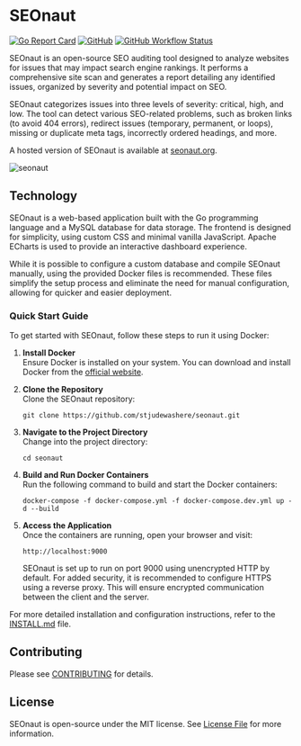 # SEOnaut
[![Go Report Card](https://goreportcard.com/badge/github.com/stjudewashere/seonaut)](https://goreportcard.com/report/github.com/stjudewashere/seonaut) [![GitHub](https://img.shields.io/github/license/StJudeWasHere/seonaut)](LICENSE) [![GitHub Workflow Status](https://img.shields.io/github/actions/workflow/status/StJudeWasHere/seonaut/test.yml)](https://github.com/StJudeWasHere/seonaut/actions/workflows/test.yml)

SEOnaut is an open-source SEO auditing tool designed to analyze websites for issues that may impact search engine rankings. It performs a comprehensive site scan and generates a report detailing any identified issues, organized by severity and potential impact on SEO.

SEOnaut categorizes issues into three levels of severity: critical, high, and low. The tool can detect various SEO-related problems, such as broken links (to avoid 404 errors), redirect issues (temporary, permanent, or loops), missing or duplicate meta tags, incorrectly ordered headings, and more.

A hosted version of SEOnaut is available at [seonaut.org](https://seonaut.org).

![seonaut](https://github.com/user-attachments/assets/6184b418-bd54-4456-9266-fcfd4ce5726d)

## Technology

SEOnaut is a web-based application built with the Go programming language and a MySQL database for data storage. The frontend is designed for simplicity, using custom CSS and minimal vanilla JavaScript. Apache ECharts is used to provide an interactive dashboard experience.

While it is possible to configure a custom database and compile SEOnaut manually, using the provided Docker files is recommended. These files simplify the setup process and eliminate the need for manual configuration, allowing for quicker and easier deployment.

### Quick Start Guide

To get started with SEOnaut, follow these steps to run it using Docker:

1. **Install Docker**  
   Ensure Docker is installed on your system. You can download and install Docker from the [official website](https://www.docker.com/).

2. **Clone the Repository**  
   Clone the SEOnaut repository:

   `git clone https://github.com/stjudewashere/seonaut.git`

3. **Navigate to the Project Directory**  
   Change into the project directory:

   `cd seonaut`

4. **Build and Run Docker Containers**  
   Run the following command to build and start the Docker containers:

   `docker-compose -f docker-compose.yml -f docker-compose.dev.yml up -d --build`

5. **Access the Application**  
   Once the containers are running, open your browser and visit:

   `http://localhost:9000`

   SEOnaut is set up to run on port 9000 using unencrypted HTTP by default. For added security, it is recommended to configure HTTPS using a reverse proxy. This will ensure encrypted communication between the client and the server.

For more detailed installation and configuration instructions, refer to the [INSTALL.md](docs/INSTALL.md) file.

## Contributing

Please see [CONTRIBUTING](docs/CONTRIBUTING.md) for details.

## License

SEOnaut is open-source under the MIT license. See [License File](LICENSE) for more information.
